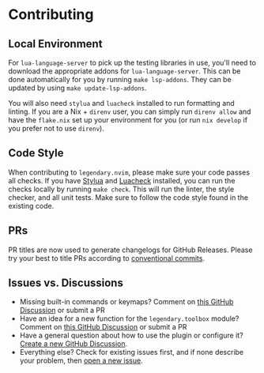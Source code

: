 # Contributing

## Local Environment

For `lua-language-server` to pick up the testing libraries in use, you'll need to download the appropriate addons for
`lua-language-server`. This can be done automatically for you by running `make lsp-addons`. They can be updated by using
`make update-lsp-addons`.

You will also need `stylua` and `luacheck` installed to run formatting and linting. If you are a Nix + `direnv` user,
you can simply run `direnv allow` and have the `flake.nix` set up your environment for you (or run `nix develop` if you
prefer not to use `direnv`).

## Code Style

When contributing to `legendary.nvim`, please make sure your code passes all checks.
If you have [Stylua](https://github.com/johnnymorganz/stylua) and [Luacheck](https://github.com/mpeterv/luacheck)
installed, you can run the checks locally by running `make check`. This will run the linter, the style checker,
and all unit tests. Make sure to follow the code style found in the existing code.

## PRs

PR titles are now used to generate changelogs for GitHub Releases. Please try your best to title PRs according to [conventional commits](https://www.conventionalcommits.org/en/v1.0.0-beta.2/#summary).

## Issues vs. Discussions

- Missing built-in commands or keymaps? Comment on [this GitHub Discussion](https://github.com/mrjones2014/legendary.nvim/discussions/89) or submit a PR
- Have an idea for a new function for the `legendary.toolbox` module? Comment on [this GitHub Discussion](https://github.com/mrjones2014/legendary.nvim/discussions/90) or submit a PR
- Have a general question about how to use the plugin or configure it? [Create a new GitHub Discussion](https://github.com/mrjones2014/legendary.nvim/discussions/new).
- Everything else? Check for existing issues first, and if none describe your problem, then [open a new issue](https://github.com/mrjones2014/legendary.nvim/issues/new/choose).
